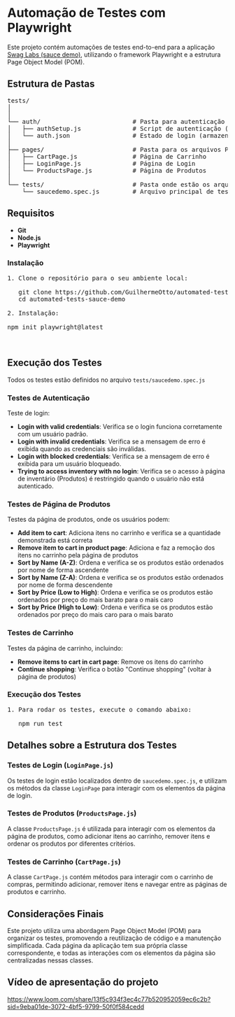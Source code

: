 # Automação de Testes com Playwright

<p>Este projeto contém automações de testes end-to-end para a aplicação <a href="https://www.saucedemo.com/" target="_blank">Swag Labs (sauce demo)</a>, utilizando o framework Playwright e a estrutura Page Object Model (POM).</p>

<h2>Estrutura de Pastas</h2>
<pre>
tests/
│
│
└── auth/                         # Pasta para autenticação
│   ├── authSetup.js              # Script de autenticação (configurações iniciais)
│   └── auth.json                 # Estado de login (armazenamento de estado)
│
├── pages/                        # Pasta para os arquivos Page Object
│   ├── CartPage.js               # Página de Carrinho
│   ├── LoginPage.js              # Página de Login
│   └── ProductsPage.js           # Página de Produtos
│
└── tests/                        # Pasta onde estão os arquivos de teste
    └── saucedemo.spec.js         # Arquivo principal de testes
</pre>

<h2>Requisitos</h2>
<ul>
  <li><strong>Git</strong></li>
  <li><strong>Node.js</strong></li>
  <li><strong>Playwright</strong></li>
</ul>

<h3>Instalação</h3>

<pre>
1. Clone o repositório para o seu ambiente local:

   git clone https://github.com/GuilhermeOtto/automated-tests-sauce-demo.git
   cd automated-tests-sauce-demo

2. Instalação:

npm init playwright@latest


</pre>

<h2>Execução dos Testes</h2>
<p>Todos os testes estão definidos no arquivo <code>tests/saucedemo.spec.js</code></p>

<h3>Testes de Autenticação</h3>

<p>Teste de login:</p>

<ul>
  <li><strong>Login with valid credentials</strong>: Verifica se o login funciona corretamente com um usuário padrão.</li>
  <li><strong>Login with invalid credentials</strong>: Verifica se a mensagem de erro é exibida quando as credenciais são inválidas.</li>
  <li><strong>Login with blocked credentials</strong>: Verifica se a mensagem de erro é exibida para um usuário bloqueado.</li>
  <li><strong>Trying to access inventory with no login</strong>: Verifica se o acesso à página de inventário (Produtos) é restringido quando o usuário não está autenticado.</li>
</ul>

<h3>Testes de Página de Produtos</h3>

<p>Testes da página de produtos, onde os usuários podem:</p>
<ul>
  <li><strong>Add item to cart</strong>: Adiciona itens no carrinho e verifica se a quantidade demonstrada está correta</li>
  <li><strong>Remove item to cart in product page</strong>: Adiciona e faz a remoção dos itens no carrinho pela página de produtos</li>
  <li><strong>Sort by Name (A-Z)</strong>: Ordena e verifica se os produtos estão ordenados por nome de forma ascendente</li>
  <li><strong>Sort by Name (Z-A)</strong>: Ordena e verifica se os produtos estão ordenados por nome de forma descendente</li>
  <li><strong>Sort by Price (Low to High)</strong>: Ordena e verifica se os produtos estão ordenados por preço do mais barato para o mais caro</li>
  <li><strong>Sort by Price (High to Low)</strong>: Ordena e verifica se os produtos estão ordenados por preço do mais caro para o mais barato</li>
</ul>

<h3>Testes de Carrinho</h3>

<p>Testes da página de carrinho, incluindo:</p>
<ul>
  <li><strong>Remove items to cart in cart page</strong>: Remove os itens do carrinho</li>
  <li><strong>Continue shopping</strong>: Verifica o botão "Continue shopping" (voltar à página de produtos)</li>
</ul>

<h3>Execução dos Testes</h3>

<pre>
1. Para rodar os testes, execute o comando abaixo:

   npm run test
</pre>

<h2>Detalhes sobre a Estrutura dos Testes</h2>

<h3>Testes de Login (<code>LoginPage.js</code>)</h3>

<p>Os testes de login estão localizados dentro de <code>saucedemo.spec.js</code>, e utilizam os métodos da classe <code>LoginPage</code> para interagir com os elementos da página de login.</p>

<h3>Testes de Produtos (<code>ProductsPage.js</code>)</h3>

<p>A classe <code>ProductsPage.js</code> é utilizada para interagir com os elementos da página de produtos, como adicionar itens ao carrinho, remover itens e ordenar os produtos por diferentes critérios.</p>

<h3>Testes de Carrinho (<code>CartPage.js</code>)</h3>

<p>A classe <code>CartPage.js</code> contém métodos para interagir com o carrinho de compras, permitindo adicionar, remover itens e navegar entre as páginas de produtos e carrinho.</p>

<h2>Considerações Finais</h2>

<p>Este projeto utiliza uma abordagem Page Object Model (POM) para organizar os testes, promovendo a reutilização de código e a manutenção simplificada. Cada página da aplicação tem sua própria classe correspondente, e todas as interações com os elementos da página são centralizadas nessas classes.</p>

## Vídeo de apresentação do projeto

https://www.loom.com/share/13f5c934f3ec4c77b520952059ec6c2b?sid=9eba01de-3072-4bf5-9799-50f0f584cedd


